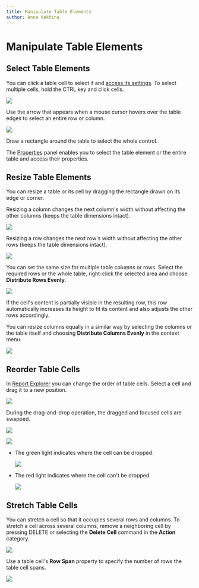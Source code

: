 ```yaml
---
title: Manipulate Table Elements
author: Anna Vekhina
---
```

# Manipulate Table Elements

## Select Table Elements
You can click a table cell to select it and [access its settings](../manipulate-report-elements/select-report-elements-and-access-their-settings.md). To select multiple cells, hold the CTRL key and click cells.

![](../../../../images/eurd-web-table-control-multiple-selected-cells.png)

Use the arrow that appears when a mouse cursor hovers over the table edges to select an entire row or column.

![](../../../../images/eurd-web-table-control-select-rows-and-columns.png)

Draw a rectangle around the table to select the whole control.

The [Properties](../../../report-designer/report-designer-tools/ui-panels/properties-panel.md) panel enables you to select the table element or the entire table and access their properties.

## Resize Table Elements
You can resize a table or its cell by dragging the rectangle drawn on its edge or corner. 

Resizing a column changes the next column's width without affecting the other columns (keeps the table dimensions intact).
	
![](../../../../images/eurd-web-table-control-column-resizing.png)

Resizing a row changes the next row's width without affecting the other rows (keeps the table dimensions intact).
	
![](../../../../images/eurd-web-table-control-row-resizing.png)

You can set the same size for multiple table columns or rows. Select the required rows or the whole table, right-click the selected area and choose **Distribute Rows Evenly**.

![](../../../../images/eurd-web-table-control-distribute-rows-evenly.png)

If the cell's content is partially visible in the resulting row, this row automatically increases its height to fit its content and also adjusts the other rows accordingly.

You can resize columns equally in a similar way by selecting the columns or the table itself and choosing **Distribute Columns Evenly** in the context menu.

![](../../../../images/eurd-web-table-control-distribute-columns-evenly.png)

## Reorder Table Cells

In [Report Explorer](../../report-designer-tools/ui-panels/report-explorer.md) you can change the order of table cells. Select a cell and drag it to a new position.

![](../../../../images/eurd-web-table-cells-report-explorer.png)

 During the drag-and-drop operation, the dragged and focused cells are swapped. 

 ![](../../../../images/eurd-web-table-dragged-cells-at-report-explorer.png)  

 ![](../../../../images/eurd-web-table-dragged-cells-at-report.png)  
 
 - The green light indicates where the cell can be dropped. 

    ![](../../../../images/eurd-web-table-green-light.png)  
 
 - The red light indicates where the cell can't be dropped.

    ![](../../../../images/eurd-web-table-cells-red-light.png) 


## Stretch Table Cells
You can stretch a cell so that it occupies several rows and columns. To stretch a cell across several columns, remove a neighboring cell by pressing DELETE or selecting the **Delete Cell** command in the **Action** category.

![](../../../../images/eurd-web-table-control-cell-column-span.png)

Use a table cell's **Row Span** property to specify the number of rows the table cell spans.

![](../../../../images/eurd-web-table-control-cell-rows-span.png)